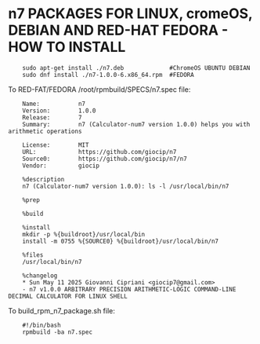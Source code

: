 # n7 PACKAGES FOR LINUX, cromeOS, DEBIAN AND RED-HAT FEDORA - HOW TO INSTALL

        sudo apt-get install ./n7.deb             #ChromeOS UBUNTU DEBIAN  
        sudo dnf install ./n7-1.0.0-6.x86_64.rpm  #FEDORA

To RED-FAT/FEDORA /root/rpmbuild/SPECS/n7.spec file:
        
        Name:           n7
        Version:        1.0.0
        Release:        7
        Summary:        n7 (Calculator-num7 version 1.0.0) helps you with arithmetic operations
        
        License:        MIT
        URL:            https://github.com/giocip/n7
        Source0:        https://github.com/giocip/n7/n7
        Vendor:         giocip
        
        %description
        n7 (Calculator-num7 version 1.0.0): ls -l /usr/local/bin/n7
        
        %prep
        
        %build
        
        %install
        mkdir -p %{buildroot}/usr/local/bin
        install -m 0755 %{SOURCE0} %{buildroot}/usr/local/bin/n7
        
        %files
        /usr/local/bin/n7
        
        %changelog
        * Sun May 11 2025 Giovanni Cipriani <giocip7@gmail.com>
        - n7 v1.0.0 ARBITRARY PRECISION ARITHMETIC-LOGIC COMMAND-LINE DECIMAL CALCULATOR FOR LINUX SHELL

To build_rpm_n7_package.sh file:

        #!/bin/bash
        rpmbuild -ba n7.spec
